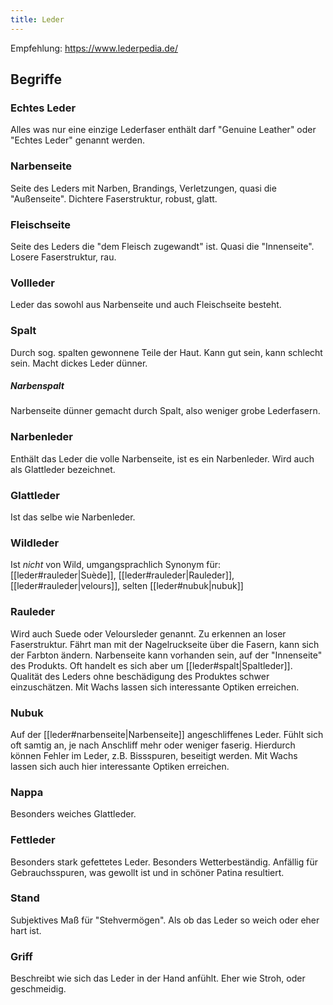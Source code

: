 ```yaml
---
title: Leder
---
```

Empfehlung: https://www.lederpedia.de/  

## Begriffe
### Echtes Leder
Alles was nur eine einzige Lederfaser enthält darf "Genuine Leather" oder "Echtes Leder" genannt werden.
### Narbenseite 
Seite des Leders mit Narben, Brandings, Verletzungen, quasi die "Außenseite". Dichtere Faserstruktur, robust, glatt.
### Fleischseite
Seite des Leders die "dem Fleisch zugewandt" ist. Quasi die "Innenseite". Losere Faserstruktur, rau.
### Vollleder
Leder das sowohl aus Narbenseite und auch Fleischseite besteht.
### Spalt
Durch sog. spalten gewonnene Teile der Haut. Kann gut sein, kann schlecht sein. Macht dickes Leder dünner.
##### Narbenspalt
Narbenseite dünner gemacht durch Spalt, also weniger grobe Lederfasern.
### Narbenleder
Enthält das Leder die volle Narbenseite, ist es ein Narbenleder. Wird auch als Glattleder bezeichnet.
### Glattleder
Ist das selbe wie Narbenleder.
### Wildleder
Ist *nicht* von Wild, umgangsprachlich Synonym für: [[leder#rauleder|Suède]], [[leder#rauleder|Rauleder]], [[leder#rauleder|velours]], selten [[leder#nubuk|nubuk]]
### Rauleder
Wird auch Suede oder Veloursleder genannt. Zu erkennen an loser Faserstruktur. Fährt man mit der Nagelruckseite über die Fasern, kann sich der Farbton ändern.
Narbenseite kann vorhanden sein, auf der "Innenseite" des Produkts. Oft handelt es sich aber um [[leder#spalt|Spaltleder]]. Qualität des Leders ohne beschädigung des Produktes schwer einzuschätzen. Mit Wachs lassen sich interessante Optiken erreichen.
### Nubuk
Auf der [[leder#narbenseite|Narbenseite]] angeschliffenes Leder. Fühlt sich oft samtig an, je nach Anschliff mehr oder weniger faserig. Hierdurch können Fehler im Leder, z.B. Bissspuren, beseitigt werden.
Mit Wachs lassen sich auch hier interessante Optiken erreichen.
### Nappa
Besonders weiches Glattleder.
### Fettleder
Besonders stark gefettetes Leder. Besonders Wetterbeständig. Anfällig für Gebrauchsspuren, was gewollt ist und in schöner Patina resultiert.
### Stand
Subjektives Maß für "Stehvermögen". Als ob das Leder so weich oder eher hart ist.
### Griff
Beschreibt wie sich das Leder in der Hand anfühlt. Eher wie Stroh, oder geschmeidig. 